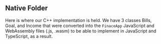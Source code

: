 ## Native Folder
Here is where our C++ implementation is held. We have 3 classes Bills, Goal, and Income that were converted into the `FinaceApp` JavaScript and WebAssembly files (.js, .wasm) to be able to implement in JavaScript and TypeScript, as a result.